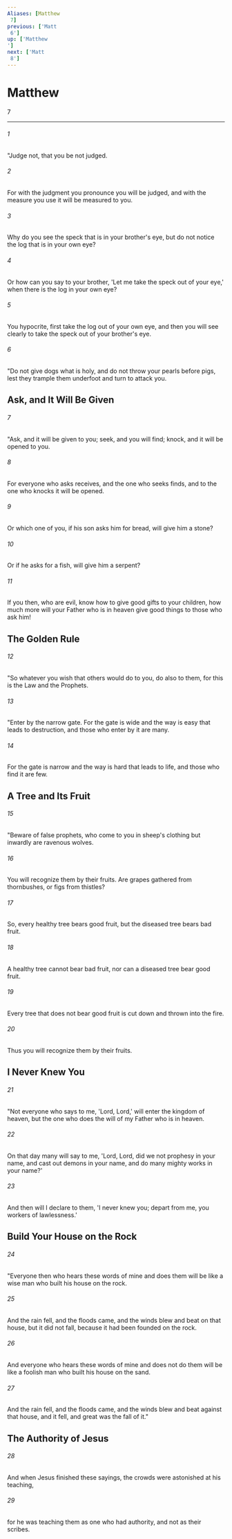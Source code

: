 ```yaml
---
Aliases: [Matthew 7]
previous: ['Matt 6']
up: ['Matthew']
next: ['Matt 8']
---
```

# Matthew 7

***
 

###### 1 
"Judge not, that you be not judged.  

###### 2 
For with the judgment you pronounce you will be judged, and with the measure you use it will be measured to you.  

###### 3 
Why do you see the speck that is in your brother's eye, but do not notice the log that is in your own eye?  

###### 4 
Or how can you say to your brother, 'Let me take the speck out of your eye,' when there is the log in your own eye?  

###### 5 
You hypocrite, first take the log out of your own eye, and then you will see clearly to take the speck out of your brother's eye.  

###### 6 
"Do not give dogs what is holy, and do not throw your pearls before pigs, lest they trample them underfoot and turn to attack you.  ## Ask, and It Will Be Given  

###### 7 
"Ask, and it will be given to you; seek, and you will find; knock, and it will be opened to you.  

###### 8 
For everyone who asks receives, and the one who seeks finds, and to the one who knocks it will be opened.  

###### 9 
Or which one of you, if his son asks him for bread, will give him a stone?  

###### 10 
Or if he asks for a fish, will give him a serpent?  

###### 11 
If you then, who are evil, know how to give good gifts to your children, how much more will your Father who is in heaven give good things to those who ask him!  ## The Golden Rule  

###### 12 
"So whatever you wish that others would do to you, do also to them, for this is the Law and the Prophets.  

###### 13 
"Enter by the narrow gate. For the gate is wide and the way is easy that leads to destruction, and those who enter by it are many.  

###### 14 
For the gate is narrow and the way is hard that leads to life, and those who find it are few.  ## A Tree and Its Fruit  

###### 15 
"Beware of false prophets, who come to you in sheep's clothing but inwardly are ravenous wolves.  

###### 16 
You will recognize them by their fruits. Are grapes gathered from thornbushes, or figs from thistles?  

###### 17 
So, every healthy tree bears good fruit, but the diseased tree bears bad fruit.  

###### 18 
A healthy tree cannot bear bad fruit, nor can a diseased tree bear good fruit.  

###### 19 
Every tree that does not bear good fruit is cut down and thrown into the fire.  

###### 20 
Thus you will recognize them by their fruits.  ## I Never Knew You  

###### 21 
"Not everyone who says to me, 'Lord, Lord,' will enter the kingdom of heaven, but the one who does the will of my Father who is in heaven.  

###### 22 
On that day many will say to me, 'Lord, Lord, did we not prophesy in your name, and cast out demons in your name, and do many mighty works in your name?'  

###### 23 
And then will I declare to them, 'I never knew you; depart from me, you workers of lawlessness.'  ## Build Your House on the Rock  

###### 24 
"Everyone then who hears these words of mine and does them will be like a wise man who built his house on the rock.  

###### 25 
And the rain fell, and the floods came, and the winds blew and beat on that house, but it did not fall, because it had been founded on the rock.  

###### 26 
And everyone who hears these words of mine and does not do them will be like a foolish man who built his house on the sand.  

###### 27 
And the rain fell, and the floods came, and the winds blew and beat against that house, and it fell, and great was the fall of it."  ## The Authority of Jesus  

###### 28 
And when Jesus finished these sayings, the crowds were astonished at his teaching,  

###### 29 
for he was teaching them as one who had authority, and not as their scribes.
